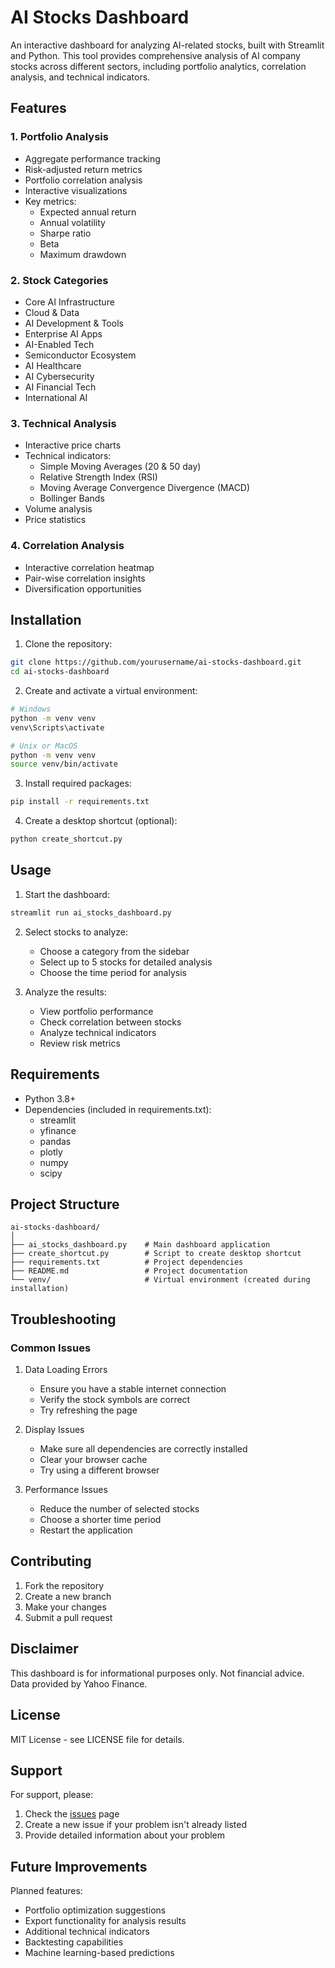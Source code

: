 # AI Stocks Dashboard

An interactive dashboard for analyzing AI-related stocks, built with Streamlit and Python. This tool provides comprehensive analysis of AI company stocks across different sectors, including portfolio analytics, correlation analysis, and technical indicators.

## Features

### 1. Portfolio Analysis
- Aggregate performance tracking
- Risk-adjusted return metrics
- Portfolio correlation analysis
- Interactive visualizations
- Key metrics:
  - Expected annual return
  - Annual volatility
  - Sharpe ratio
  - Beta
  - Maximum drawdown

### 2. Stock Categories
- Core AI Infrastructure
- Cloud & Data
- AI Development & Tools
- Enterprise AI Apps
- AI-Enabled Tech
- Semiconductor Ecosystem
- AI Healthcare
- AI Cybersecurity
- AI Financial Tech
- International AI

### 3. Technical Analysis
- Interactive price charts
- Technical indicators:
  - Simple Moving Averages (20 & 50 day)
  - Relative Strength Index (RSI)
  - Moving Average Convergence Divergence (MACD)
  - Bollinger Bands
- Volume analysis
- Price statistics

### 4. Correlation Analysis
- Interactive correlation heatmap
- Pair-wise correlation insights
- Diversification opportunities

## Installation

1. Clone the repository:
```bash
git clone https://github.com/yourusername/ai-stocks-dashboard.git
cd ai-stocks-dashboard
```

2. Create and activate a virtual environment:
```bash
# Windows
python -m venv venv
venv\Scripts\activate

# Unix or MacOS
python -m venv venv
source venv/bin/activate
```

3. Install required packages:
```bash
pip install -r requirements.txt
```

4. Create a desktop shortcut (optional):
```bash
python create_shortcut.py
```

## Usage

1. Start the dashboard:
```bash
streamlit run ai_stocks_dashboard.py
```

2. Select stocks to analyze:
   - Choose a category from the sidebar
   - Select up to 5 stocks for detailed analysis
   - Choose the time period for analysis

3. Analyze the results:
   - View portfolio performance
   - Check correlation between stocks
   - Analyze technical indicators
   - Review risk metrics

## Requirements

- Python 3.8+
- Dependencies (included in requirements.txt):
  - streamlit
  - yfinance
  - pandas
  - plotly
  - numpy
  - scipy

## Project Structure

```
ai-stocks-dashboard/
│
├── ai_stocks_dashboard.py    # Main dashboard application
├── create_shortcut.py        # Script to create desktop shortcut
├── requirements.txt          # Project dependencies
├── README.md                 # Project documentation
└── venv/                     # Virtual environment (created during installation)
```

## Troubleshooting

### Common Issues

1. Data Loading Errors
   - Ensure you have a stable internet connection
   - Verify the stock symbols are correct
   - Try refreshing the page

2. Display Issues
   - Make sure all dependencies are correctly installed
   - Clear your browser cache
   - Try using a different browser

3. Performance Issues
   - Reduce the number of selected stocks
   - Choose a shorter time period
   - Restart the application

## Contributing

1. Fork the repository
2. Create a new branch
3. Make your changes
4. Submit a pull request

## Disclaimer

This dashboard is for informational purposes only. Not financial advice. Data provided by Yahoo Finance.

## License

MIT License - see LICENSE file for details.

## Support

For support, please:
1. Check the [issues](https://github.com/yourusername/ai-stocks-dashboard/issues) page
2. Create a new issue if your problem isn't already listed
3. Provide detailed information about your problem

## Future Improvements

Planned features:
- Portfolio optimization suggestions
- Export functionality for analysis results
- Additional technical indicators
- Backtesting capabilities
- Machine learning-based predictions